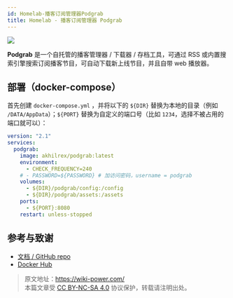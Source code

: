 ```yaml
---
id: Homelab-播客订阅管理器Podgrab
title: Homelab - 播客订阅管理器 Podgrab
---
```


![](https://wiki-media-1253965369.cos.ap-guangzhou.myqcloud.com/img/20230316131448.png)

**Podgrab** 是一个自托管的播客管理器 / 下载器 / 存档工具，可通过 RSS 或内置搜索引擎搜索订阅播客节目，可自动下载新上线节目，并且自带 web 播放器。

## 部署（docker-compose）

首先创建 `docker-compose.yml` ，并将以下的 `${DIR}` 替换为本地的目录（例如 `/DATA/AppData`）；`${PORT}` 替换为自定义的端口号（比如 `1234`，选择不被占用的端口就可以）：

```yaml title="docker-compose.yml"
version: "2.1"
services:
  podgrab:
    image: akhilrex/podgrab:latest
    environment:
      - CHECK_FREQUENCY=240
    # - PASSWORD=${PASSWORD} # 加访问密码，username = podgrab
    volumes:
      - ${DIR}/podgrab/config:/config
      - ${DIR}/podgrab/assets:/assets
    ports:
      - ${PORT}:8080
    restart: unless-stopped
```

## 参考与致谢

- [文档 / GitHub repo](https://github.com/akhilrex/podgrab)
- [Docker Hub](https://hub.docker.com/r/akhilrex/podgrab/)

> 原文地址：<https://wiki-power.com/>  
> 本篇文章受 [CC BY-NC-SA 4.0](https://creativecommons.org/licenses/by/4.0/deed.zh) 协议保护，转载请注明出处。
